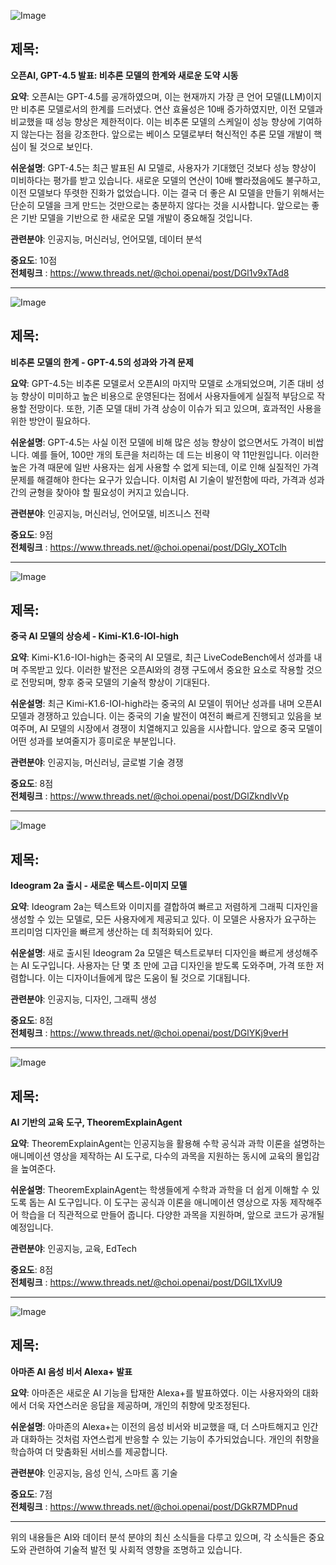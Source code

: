 ![Image](https://scontent-iad3-2.cdninstagram.com/v/t51.75761-15/482328363_17899155186112832_4642242941033825507_n.jpg?stp=dst-jpg_e35_tt6&_nc_cat=105&ccb=1-7&_nc_sid=18de74&_nc_ohc=HwO-CjokG_8Q7kNvgE_TDOm&_nc_oc=Adhbw9bQI1avuMOQSczYWM0nmlCb_5TJU9T2wUxHl73A5MEtMXOCnq3DqK7LsmGaSm8&_nc_zt=23&_nc_ht=scontent-iad3-2.cdninstagram.com&edm=ACx9VUEEAAAA&_nc_gid=AUqEjEF5cIGsqNSuuT9_N7N&oh=00_AYBRBEhVhWsuk-w1K4a99LTVuTYy2Z99xuVphiGXgwkrdw&oe=67C6C3CB)

## 제목:
**오픈AI, GPT-4.5 발표: 비추론 모델의 한계와 새로운 도약 시동**

**요약**:
오픈AI는 GPT-4.5를 공개하였으며, 이는 현재까지 가장 큰 언어 모델(LLM)이지만 비추론 모델로서의 한계를 드러냈다. 연산 효율성은 10배 증가하였지만, 이전 모델과 비교했을 때 성능 향상은 제한적이다. 이는 비추론 모델의 스케일이 성능 향상에 기여하지 않는다는 점을 강조한다. 앞으로는 베이스 모델로부터 혁신적인 추론 모델 개발이 핵심이 될 것으로 보인다.

**쉬운설명**:
GPT-4.5는 최근 발표된 AI 모델로, 사용자가 기대했던 것보다 성능 향상이 미비하다는 평가를 받고 있습니다. 새로운 모델의 연산이 10배 빨라졌음에도 불구하고, 이전 모델보다 뚜렷한 진화가 없었습니다. 이는 결국 더 좋은 AI 모델을 만들기 위해서는 단순히 모델을 크게 만드는 것만으로는 충분하지 않다는 것을 시사합니다. 앞으로는 좋은 기반 모델을 기반으로 한 새로운 모델 개발이 중요해질 것입니다.

**관련분야**:
인공지능, 머신러닝, 언어모델, 데이터 분석

**중요도**: 10점  
**전체링크** :  https://www.threads.net/@choi.openai/post/DGl1v9xTAd8

---

![Image](https://scontent-iad3-1.cdninstagram.com/v/t51.75761-15/481394484_17899151703112832_3243697476117121097_n.jpg?stp=dst-jpg_e35_tt6&_nc_cat=102&ccb=1-7&_nc_sid=18de74&_nc_ohc=t67GksBB3ucQ7kNvgGBucOJ&_nc_oc=Adhwa5jKLdox952UO_SYzIlYmmPobjepBL2kEk2u0MEdmaBtcpkqAVwry5_bH-rtd9E&_nc_zt=23&_nc_ht=scontent-iad3-1.cdninstagram.com&edm=ACx9VUEEAAAA&_nc_gid=AUqEjEF5cIGsqNSuuT9_N7N&oh=00_AYBA7ZO2vR0ETiDSiQoo7OPThhdmD7PRHbsZcNVnW6xtQQ&oe=67C69CA0)

## 제목:
**비추론 모델의 한계 - GPT-4.5의 성과와 가격 문제**

**요약**:
GPT-4.5는 비추론 모델로서 오픈AI의 마지막 모델로 소개되었으며, 기존 대비 성능 향상이 미미하고 높은 비용으로 운영된다는 점에서 사용자들에게 실질적 부담으로 작용할 전망이다. 또한, 기존 모델 대비 가격 상승이 이슈가 되고 있으며, 효과적인 사용을 위한 방안이 필요하다.

**쉬운설명**:
GPT-4.5는 사실 이전 모델에 비해 많은 성능 향상이 없으면서도 가격이 비쌉니다. 예를 들어, 100만 개의 토큰을 처리하는 데 드는 비용이 약 11만원입니다. 이러한 높은 가격 때문에 일반 사용자는 쉽게 사용할 수 없게 되는데, 이로 인해 실질적인 가격 문제를 해결해야 한다는 요구가 있습니다. 이처럼 AI 기술이 발전함에 따라, 가격과 성과 간의 균형을 찾아야 할 필요성이 커지고 있습니다.

**관련분야**:
인공지능, 머신러닝, 언어모델, 비즈니스 전략

**중요도**: 9점  
**전체링크** :  https://www.threads.net/@choi.openai/post/DGly_XOTclh

---

![Image](https://scontent-iad3-2.cdninstagram.com/v/t51.71878-15/481757938_1000690031937373_4688083033742960006_n.jpg?stp=dst-jpg_e35_tt6&_nc_cat=106&ccb=1-7&_nc_sid=18de74&_nc_ohc=MXLtx033MtkQ7kNvgHxvfJf&_nc_oc=AdhbFYcEyr_ACO__4_gde75gFsFUcZZlCeBktzHZknYOUaYSmmL9tXSWXTeG1svvsNg&_nc_zt=23&_nc_ht=scontent-iad3-2.cdninstagram.com&edm=ACx9VUEEAAAA&_nc_gid=AUqEjEF5cIGsqNSuuT9_N7N&oh=00_AYAtczxoBoQNwtarfe9nsO3UceXdcJrPe9Ar3igUo7U0yA&oe=67C6B0E7)

## 제목:
**중국 AI 모델의 상승세 - Kimi-K1.6-IOI-high**

**요약**:
Kimi-K1.6-IOI-high는 중국의 AI 모델로, 최근 LiveCodeBench에서 성과를 내며 주목받고 있다. 이러한 발전은 오픈AI와의 경쟁 구도에서 중요한 요소로 작용할 것으로 전망되며, 향후 중국 모델의 기술적 향상이 기대된다.

**쉬운설명**:
최근 Kimi-K1.6-IOI-high라는 중국의 AI 모델이 뛰어난 성과를 내며 오픈AI 모델과 경쟁하고 있습니다. 이는 중국의 기술 발전이 여전히 빠르게 진행되고 있음을 보여주며, AI 모델의 시장에서 경쟁이 치열해지고 있음을 시사합니다. 앞으로 중국 모델이 어떤 성과를 보여줄지가 흥미로운 부분입니다.

**관련분야**:
인공지능, 머신러닝, 글로벌 기술 경쟁

**중요도**: 8점  
**전체링크** : https://www.threads.net/@choi.openai/post/DGlZkndIvVp

---

![Image](https://scontent-iad3-1.cdninstagram.com/v/t51.71878-15/481887948_593591930341979_1321631089104424641_n.jpg?stp=dst-jpg_e35_tt6&_nc_cat=102&ccb=1-7&_nc_sid=18de74&_nc_ohc=l1u4CSyWpwoQ7kNvgGTGOdS&_nc_oc=AdgN3qA5_WSOfpz8sg9K148nkqsLRvQkOHmg-90P6uyezmdFLI2XNDfqyjJ43aIMYGM&_nc_zt=23&_nc_ht=scontent-iad3-1.cdninstagram.com&edm=ACx9VUEEAAAA&_nc_gid=AUqEjEF5cIGsqNSuuT9_N7N&oh=00_AYA-URClvDRoFGqZSzN7je1BF6p_B5_5RtkhN84QCqYzkw&oe=67C6CB75)

## 제목:
**Ideogram 2a 출시 - 새로운 텍스트-이미지 모델**

**요약**:
Ideogram 2a는 텍스트와 이미지를 결합하여 빠르고 저렴하게 그래픽 디자인을 생성할 수 있는 모델로, 모든 사용자에게 제공되고 있다. 이 모델은 사용자가 요구하는 프리미엄 디자인을 빠르게 생산하는 데 최적화되어 있다.

**쉬운설명**:
새로 출시된 Ideogram 2a 모델은 텍스트로부터 디자인을 빠르게 생성해주는 AI 도구입니다. 사용자는 단 몇 초 만에 고급 디자인을 받도록 도와주며, 가격 또한 저렴합니다. 이는 디자이너들에게 많은 도움이 될 것으로 기대됩니다.

**관련분야**:
인공지능, 디자인, 그래픽 생성

**중요도**: 8점  
**전체링크** : https://www.threads.net/@choi.openai/post/DGlYKj9verH

---

![Image](https://scontent-iad3-1.cdninstagram.com/v/t51.71878-15/471978312_247635084247345_9059497316829349227_n.jpg?stp=dst-jpg_e35_tt6&_nc_cat=101&ccb=1-7&_nc_sid=18de74&_nc_ohc=RVkLPuK_6xgQ7kNvgYH6Dz2&_nc_oc=Adg6HknWg3D1MYDG1ys9N6RIrksuIXgbPFqgDgu4-v3akI-ThNwOolHgWzNHbqw8xn4&_nc_zt=23&_nc_ht=scontent-iad3-1.cdninstagram.com&edm=ACx9VUEEAAAA&_nc_gid=AUqEjEF5cIGsqNSuuT9_N7N&oh=00_AYD4Kg_Bh7OLPC0GJEbscxCzBORiGp7PQRAEZ4pl_yx5w&oe=67C6A70C)

## 제목:
**AI 기반의 교육 도구, TheoremExplainAgent**

**요약**:
TheoremExplainAgent는 인공지능을 활용해 수학 공식과 과학 이론을 설명하는 애니메이션 영상을 제작하는 AI 도구로, 다수의 과목을 지원하는 동시에 교육의 몰입감을 높여준다.

**쉬운설명**:
TheoremExplainAgent는 학생들에게 수학과 과학을 더 쉽게 이해할 수 있도록 돕는 AI 도구입니다. 이 도구는 공식과 이론을 애니메이션 영상으로 자동 제작해주어 학습을 더 직관적으로 만들어 줍니다. 다양한 과목을 지원하며, 앞으로 코드가 공개될 예정입니다.

**관련분야**:
인공지능, 교육, EdTech

**중요도**: 8점  
**전체링크** : https://www.threads.net/@choi.openai/post/DGlL1XvlU9

---

![Image](https://scontent-iad3-2.cdninstagram.com/v/t51.75761-15/481600748_991621919576997_5614985269487437412_n.jpg?stp=dst-jpg_e35_tt6&_nc_cat=102&ccb=1-7&_nc_sid=18de74&_nc_ohc=J0wCjDoyDCoQ7kNvgHV9szx&_nc_oc=AdghQx4mLBXyqU1pSVDsqKfVl33VLQdvvCVigpuwYcUAeGJZgXiQNMuMpl6sX1vLRL4&_nc_zt=23&_nc_ht=scontent-iad3-1.cdninstagram.com&edm=ACx9VUEEAAAA&_nc_gid=AUqEjEF5cIGsqNSuuT9_N7N&oh=00_AYDz7fR_Lkm2N0EUBpyeXLOeE0FP2xAyiTXcBTchY2dRzQ&oe=67C6B9AB)

## 제목:
**아마존 AI 음성 비서 Alexa+ 발표**

**요약**:
아마존은 새로운 AI 기능을 탑재한 Alexa+를 발표하였다. 이는 사용자와의 대화에서 더욱 자연스러운 응답을 제공하며, 개인의 취향에 맞조정된다.

**쉬운설명**:
아마존의 Alexa+는 이전의 음성 비서와 비교했을 때, 더 스마트해지고 인간과 대화하는 것처럼 자연스럽게 반응할 수 있는 기능이 추가되었습니다. 개인의 취향을 학습하여 더 맞춤화된 서비스를 제공합니다.

**관련분야**:
인공지능, 음성 인식, 스마트 홈 기술

**중요도**: 7점  
**전체링크** : https://www.threads.net/@choi.openai/post/DGkR7MDPnud

---

위의 내용들은 AI와 데이터 분석 분야의 최신 소식들을 다루고 있으며, 각 소식들은 중요도와 관련하여 기술적 발전 및 사회적 영향을 조명하고 있습니다.